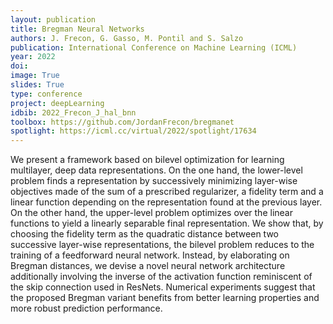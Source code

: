 ```yaml
---
layout: publication
title: Bregman Neural Networks
authors: J. Frecon, G. Gasso, M. Pontil and S. Salzo
publication: International Conference on Machine Learning (ICML)
year: 2022
doi:
image: True
slides: True
type: conference
project: deepLearning
idbib: 2022_Frecon_J_hal_bnn
toolbox: https://github.com/JordanFrecon/bregmanet
spotlight: https://icml.cc/virtual/2022/spotlight/17634
---
```


We present a framework based on bilevel optimization for learning multilayer, deep data representations. On the one hand, the lower-level problem finds a representation by successively minimizing layer-wise objectives made of the sum of a prescribed regularizer, a fidelity term and a linear function depending on the representation found at the previous layer. On the other hand, the upper-level problem optimizes over the linear functions to yield a linearly separable final representation. We show that, by choosing the fidelity term as the quadratic distance between two successive layer-wise representations, the bilevel problem reduces to the training of a feedforward neural network. Instead, by elaborating on Bregman distances, we devise a novel neural network architecture additionally involving the inverse of the activation function reminiscent of the skip connection used in ResNets. Numerical experiments suggest that the proposed Bregman variant benefits from better learning properties and more robust prediction performance.
